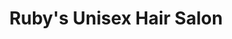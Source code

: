 ---
title: "Ruby's Unisex Hair Salon"
url: /south-daytona/rubys-unisex-hair-salon/
shop: hairdresser
---